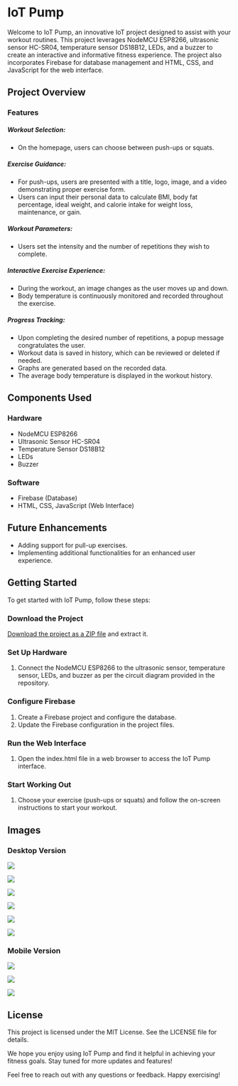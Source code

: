 # IoT Pump
Welcome to IoT Pump, an innovative IoT project designed to assist with your workout routines. This project leverages NodeMCU ESP8266, ultrasonic sensor HC-SR04, temperature sensor DS18B12, LEDs, and a buzzer to create an interactive and informative fitness experience. The project also incorporates Firebase for database management and HTML, CSS, and JavaScript for the web interface.

## Project Overview
### Features
##### Workout Selection:
- On the homepage, users can choose between push-ups or squats.

##### Exercise Guidance:
- For push-ups, users are presented with a title, logo, image, and a video demonstrating proper exercise form.
- Users can input their personal data to calculate BMI, body fat percentage, ideal weight, and calorie intake for weight loss, maintenance, or gain.

##### Workout Parameters:
- Users set the intensity and the number of repetitions they wish to complete.

##### Interactive Exercise Experience:
- During the workout, an image changes as the user moves up and down.
- Body temperature is continuously monitored and recorded throughout the exercise.

##### Progress Tracking:
- Upon completing the desired number of repetitions, a popup message congratulates the user.
- Workout data is saved in history, which can be reviewed or deleted if needed.
- Graphs are generated based on the recorded data.
- The average body temperature is displayed in the workout history.

## Components Used
### Hardware
- NodeMCU ESP8266
- Ultrasonic Sensor HC-SR04
- Temperature Sensor DS18B12
- LEDs
- Buzzer

### Software
- Firebase (Database)
- HTML, CSS, JavaScript (Web Interface)

## Future Enhancements
- Adding support for pull-up exercises.
- Implementing additional functionalities for an enhanced user experience.

## Getting Started
To get started with IoT Pump, follow these steps:

### Download the Project
[Download the project as a ZIP file](https://github.com/BelmaKorlat/IoT-Pump/archive/refs/heads/main.zip "Download the project as a ZIP file") and extract it.

### Set Up Hardware
1. Connect the NodeMCU ESP8266 to the ultrasonic sensor, temperature sensor, LEDs, and buzzer as per the circuit diagram provided in the repository.

### Configure Firebase
1. Create a Firebase project and configure the database.
2. Update the Firebase configuration in the project files.

### Run the Web Interface
1. Open the index.html file in a web browser to access the IoT Pump interface.

### Start Working Out
1. Choose your exercise (push-ups or squats) and follow the on-screen instructions to start your workout.

## Images
### Desktop Version

![](Screenshots/Pocetna.png)

![](Screenshots/S1.png)

![](Screenshots/S2.png)

![](Screenshots/S3.png)

![](Screenshots/S4.png)

![](Screenshots/S5.png)

### Mobile Version

![](Screenshots/M1.png)

![](Screenshots/M2.png)

![](Screenshots/M3.png)

## License
This project is licensed under the MIT License. See the LICENSE file for details.

We hope you enjoy using IoT Pump and find it helpful in achieving your fitness goals. Stay tuned for more updates and features!

Feel free to reach out with any questions or feedback. Happy exercising!

